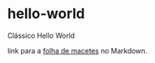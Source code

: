 # hello-world
Clássico Hello World

link para a [folha de macetes](https://github.com/adam-p/markdown-here/wiki/Markdown-Cheatsheet) no Markdown.
